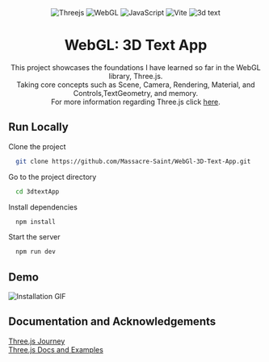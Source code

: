 <div align="center">
  <img src="https://img.shields.io/badge/threejs-black?style=for-the-badge&logo=three.js&logoColor=white" 
  alt="Threejs"/>
  <img src="https://img.shields.io/badge/WebGL-990000?logo=webgl&logoColor=white&style=for-the-badge" alt="WebGL"/>
  <img src="https://img.shields.io/badge/javascript-%23323330.svg?style=for-the-badge&logo=javascript&logoColor=%23F7DF1E" alt="JavaScript"/>
  <img src="https://img.shields.io/badge/vite-%23646CFF.svg?style=for-the-badge&logo=vite&logoColor=white" alt="Vite"/>

<img src="https://i.imgur.com/dqBgwme.png" alt="3d text" />
<h1 align="center">WebGL: 3D Text App</h1>

This project showcases the foundations I have learned so far in the WebGL library, Three.js.
<br />
Taking core concepts such as Scene, Camera, Rendering, Material, and Controls,TextGeometry, and memory.
<br />
For more information regarding Three.js click [here](https://threejs.org/). 
</div>

## Run Locally

Clone the project

```bash
  git clone https://github.com/Massacre-Saint/WebGl-3D-Text-App.git
```

Go to the project directory

```bash
  cd 3dtextApp
```

Install dependencies

```bash
  npm install
```

Start the server

```bash
  npm run dev
```
## Demo
<img src="https://media.giphy.com/media/v1.Y2lkPTc5MGI3NjExeWJpejE1N3h2Zng3amo3eTdhbnQ3NXhndzRlOGtvYW4ydnM2bHptOSZlcD12MV9pbnRlcm5hbF9naWZfYnlfaWQmY3Q9Zw/yRnzxKXBGMZvJim0fY/giphy.gif" alt="Installation GIF"
/>


## Documentation and Acknowledgements
[Three.js Journey](https://threejs-journey.com/)
<br />
[Three.js Docs and Examples](https://threejs.org/)

